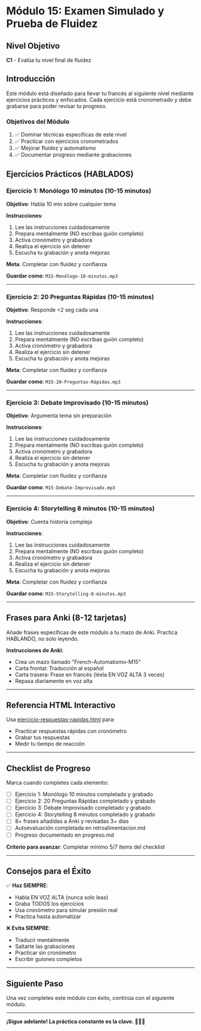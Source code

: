 # Módulo 15: Examen Simulado y Prueba de Fluidez

## Nivel Objetivo
**C1** - Evalúa tu nivel final de fluidez

## Introducción

Este módulo está diseñado para llevar tu francés al siguiente nivel mediante ejercicios prácticos y enfocados. Cada ejercicio está cronometrado y debe grabarse para poder revisar tu progreso.

### Objetivos del Módulo

1. ✅ Dominar técnicas específicas de este nivel
2. ✅ Practicar con ejercicios cronometrados
3. ✅ Mejorar fluidez y automatismo
4. ✅ Documentar progreso mediante grabaciones

## Ejercicios Prácticos (HABLADOS)

### Ejercicio 1: Monólogo 10 minutos (10-15 minutos)

**Objetivo**: Habla 10 min sobre cualquier tema

**Instrucciones**:
1. Lee las instrucciones cuidadosamente
2. Prepara mentalmente (NO escribas guión completo)
3. Activa cronómetro y grabadora
4. Realiza el ejercicio sin detener
5. Escucha tu grabación y anota mejoras

**Meta**: Completar con fluidez y confianza

**Guardar como**: `M15-Monólogo-10-minutos.mp3`

---

### Ejercicio 2: 20 Preguntas Rápidas (10-15 minutos)

**Objetivo**: Responde <2 seg cada una

**Instrucciones**:
1. Lee las instrucciones cuidadosamente
2. Prepara mentalmente (NO escribas guión completo)
3. Activa cronómetro y grabadora
4. Realiza el ejercicio sin detener
5. Escucha tu grabación y anota mejoras

**Meta**: Completar con fluidez y confianza

**Guardar como**: `M15-20-Preguntas-Rápidas.mp3`

---

### Ejercicio 3: Debate Improvisado (10-15 minutos)

**Objetivo**: Argumenta tema sin preparación

**Instrucciones**:
1. Lee las instrucciones cuidadosamente
2. Prepara mentalmente (NO escribas guión completo)
3. Activa cronómetro y grabadora
4. Realiza el ejercicio sin detener
5. Escucha tu grabación y anota mejoras

**Meta**: Completar con fluidez y confianza

**Guardar como**: `M15-Debate-Improvisado.mp3`

---

### Ejercicio 4: Storytelling 8 minutos (10-15 minutos)

**Objetivo**: Cuenta historia compleja

**Instrucciones**:
1. Lee las instrucciones cuidadosamente
2. Prepara mentalmente (NO escribas guión completo)
3. Activa cronómetro y grabadora
4. Realiza el ejercicio sin detener
5. Escucha tu grabación y anota mejoras

**Meta**: Completar con fluidez y confianza

**Guardar como**: `M15-Storytelling-8-minutos.mp3`

---


## Frases para Anki (8-12 tarjetas)

Añade frases específicas de este módulo a tu mazo de Anki. Practica HABLANDO, no solo leyendo.

**Instrucciones de Anki**:
- Crea un mazo llamado "French-Automatismo-M15"
- Carta frontal: Traducción al español
- Carta trasera: Frase en francés (léela EN VOZ ALTA 3 veces)
- Repasa diariamente en voz alta

---

## Referencia HTML Interactivo

Usa [ejercicio-respuestas-rapidas.html](../ejercicio-respuestas-rapidas.html) para:
- Practicar respuestas rápidas con cronómetro
- Grabar tus respuestas
- Medir tu tiempo de reacción

---

## Checklist de Progreso

Marca cuando completes cada elemento:

- [ ] Ejercicio 1: Monólogo 10 minutos completado y grabado
- [ ] Ejercicio 2: 20 Preguntas Rápidas completado y grabado
- [ ] Ejercicio 3: Debate Improvisado completado y grabado
- [ ] Ejercicio 4: Storytelling 8 minutos completado y grabado
- [ ] 8+ frases añadidas a Anki y revisadas 3+ días
- [ ] Autoevaluación completada en retroalimentacion.md
- [ ] Progreso documentado en progreso.md

**Criterio para avanzar**: Completar mínimo 5/7 ítems del checklist

---

## Consejos para el Éxito

✅ **Haz SIEMPRE**:
- Habla EN VOZ ALTA (nunca solo leas)
- Graba TODOS los ejercicios
- Usa cronómetro para simular presión real
- Practica hasta automatizar

❌ **Evita SIEMPRE**:
- Traducir mentalmente
- Saltarte las grabaciones
- Practicar sin cronómetro
- Escribir guiones completos

---

## Siguiente Paso

Una vez completes este módulo con éxito, continúa con el siguiente módulo.

---

**¡Sigue adelante! La práctica constante es la clave. 🚀🇫🇷**
